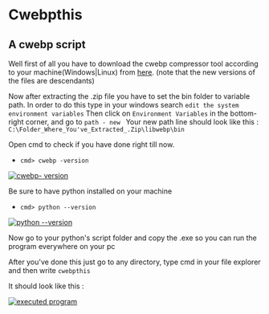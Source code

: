 # Cwebpthis
## A cwebp script

Well first of all you have to download the cwebp compressor tool according to your machine(Windows|Linux) from [here][1].
(note that the new versions of the files are descendants) 

Now after extracting the .zip file you have to set the bin folder to variable path.
In order to do this type in your windows search `edit the system environment variables`
Then click on `Environment Variables` in the bottom-right corner, and go to `path - new `
Your new path line should look like this : 
`C:\Folder_Where_You've_Extracted_.Zip\libwebp\bin`

Open cmd to check if you have done right till now.

 - `cmd> cwebp -version`

[![cwebp- version][2]][2]

Be sure to have python installed on your machine

- `cmd> python --version`

[![python --version][3]][3]

Now go to your python's script folder and copy the .exe so you can run the program everywhere on your pc

After you've done this just go to any directory, type cmd in your file explorer and then write `cwebpthis` 

It should look like this :

[![executed program][4]][4]
   
  [1]: https://storage.googleapis.com/downloads.webmproject.org/releases/webp/index.html
  [2]: https://i.stack.imgur.com/YoL6I.png
  [3]: https://i.stack.imgur.com/etcwW.png
  [4]: https://telegra.ph/file/066582f7f4d8db8c3f08a.png
